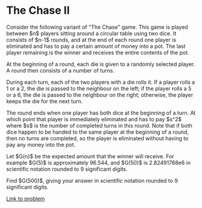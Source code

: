 # The Chase II

<p>Consider the following variant of "The Chase" game. This game is played between $n$ players sitting around a circular table using two dice. It consists of $n-1$ rounds, and at the end of each round one player is eliminated and has to pay a certain amount of money into a pot. The last player remaining is the winner and receives the entire contents of the pot.</p>

<p>At the beginning of a round, each die is given to a randomly selected player. A round then consists of a number of turns.</p>

<p>During each turn, each of the two players with a die rolls it. If a player rolls a 1 or a 2, the die is passed to the neighbour on the left; if the player rolls a 5 or a 6, the die is passed to the neighbour on the right; otherwise, the player keeps the die for the next turn.</p>

<p>The round ends when one player has both dice at the beginning of a turn. At which point that player is immediately eliminated and has to pay $s^2$ where $s$ is the number of completed turns in this round. Note that if both dice happen to be handed to the same player at the beginning of a round, then no turns are completed, so the player is eliminated without having to pay any money into the pot.</p>

<p>Let $G(n)$ be the expected amount that the winner will receive. For example $G(5)$ is approximately 96.544, and $G(50)$ is 2.82491788e6 in scientific notation rounded to 9 significant digits.</p>

<p>Find $G(500)$, giving your answer in scientific notation rounded to 9 significant digits.</p>

[Link to problem](https://projecteuler.net/problem=683)
